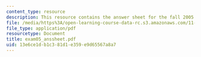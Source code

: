 ```yaml
---
content_type: resource
description: This resource contains the answer sheet for the fall 2005 exam.
file: /media/https%3A/open-learning-course-data-rc.s3.amazonaws.com/11-520-a-workshop-on-geographic-information-systems-fall-2005/13e6ce1db1c381d1e359e9d65567a8a7_exam05_anssheet.pdf
file_type: application/pdf
resourcetype: Document
title: exam05_anssheet.pdf
uid: 13e6ce1d-b1c3-81d1-e359-e9d65567a8a7
---
```

